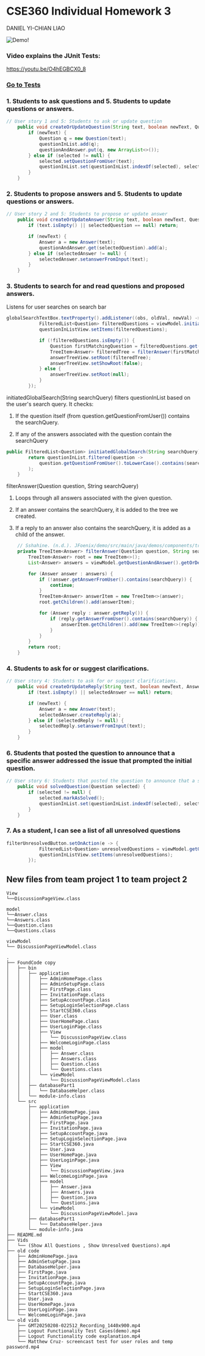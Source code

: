 # CSE360 Individual Homework 3

DANIEL YI-CHIAN LIAO

![Demo!](https://github.com/user-attachments/assets/acede184-16b8-4684-813c-9ccfb13b2e36)

### Video explains the JUnit Tests: 

https://youtu.be/O4hEGBCX0_8

### [Go to Tests](https://github.com/daniliao/edDiscussionLite/blob/2a11b36e5ad4ea1b86975c636dfe71c744e4e600/FoundCode%20copy/src/test/DiscussionPageTests.java)





### 1. Students to ask questions and 5. Students to update questions or answers.
```java
// User story 1 and 5: Students to ask or update question
    public void createOrUpdateQuestion(String text, boolean newText, Question selected) {
        if (newText) {
            Question q = new Question(text);
            questionInList.add(q);
            questionAndAnswer.put(q, new ArrayList<>());
        } else if (selected != null) {
            selected.setQuestionFromUser(text);
            questionInList.set(questionInList.indexOf(selected), selected);
        }
    }
```

### 2. Students to propose answers and 5. Students to update questions or answers.
```java
// User story 2 and 5: Students to propose or update answer
    public void createOrUpdateAnswer(String text, boolean newText, Question selectedQuestion, Answer selectedAnswer) {
        if (text.isEmpty() || selectedQuestion == null) return;

        if (newText) {
            Answer a = new Answer(text);
            questionAndAnswer.get(selectedQuestion).add(a);
        } else if (selectedAnswer != null) {
            selectedAnswer.setanswerFromInput(text);
        }
    }
```
### 3. Students to search for and read questions and proposed answers.

Listens for user searches on search bar
```java
globalSearchTextBox.textProperty().addListener((obs, oldVal, newVal) -> {
            FilteredList<Question> filteredQuestions = viewModel.initiatedGlobalSearch(newVal);
            questionInListView.setItems(filteredQuestions);

            if (!filteredQuestions.isEmpty()) {
                Question firstMatchingQuestion = filteredQuestions.get(0);
                TreeItem<Answer> filteredTree = filterAnswer(firstMatchingQuestion, newVal);
                answerTreeView.setRoot(filteredTree);
                answerTreeView.setShowRoot(false);
            } else {
                answerTreeView.setRoot(null);
            }
        });
```

initiatedGlobalSearch(String searchQuery) filters questionInList based on the user's search query. It checks:

1. If the question itself (from question.getQuestionFromUser()) contains the searchQuery.

2. If any of the answers associated with the question contain the searchQuery
```java
public FilteredList<Question> initiatedGlobalSearch(String searchQuery) {
        return questionInList.filtered(question ->
            question.getQuestionFromUser().toLowerCase().contains(searchQuery.toLowerCase()) || questionAndAnswer.get(question).stream().anyMatch(answer -> answer.getAnswerFromUser().toLowerCase().contains(searchQuery.toLowerCase()) || matchReply(answer, searchQuery))
        );
    }
```

filterAnswer(Question question, String searchQuery) 

1. Loops through all answers associated with the given question.

2. If an answer contains the searchQuery, it is added to the tree we created.

3. If a reply to an answer also contains the searchQuery, it is added as a child of the answer.

```java
    // Sshahine. (n.d.). JFoenix/demo/src/main/java/demos/components/treeviewdemo.java at master · SSHAHINE/JFOENIX. GitHub. https://github.com/sshahine/JFoenix/blob/master/demo/src/main/java/demos/components/TreeViewDemo.java 
    private TreeItem<Answer> filterAnswer(Question question, String searchQuery) {
        TreeItem<Answer> root = new TreeItem<>();
        List<Answer> answers = viewModel.getQuestionAndAnswer().getOrDefault(question, List.of());

        for (Answer answer : answers) {
            if (!answer.getAnswerFromUser().contains(searchQuery)) {
                continue; 
            }
            TreeItem<Answer> answerItem = new TreeItem<>(answer);
            root.getChildren().add(answerItem);

            for (Answer reply : answer.getReply()) {
                if (reply.getAnswerFromUser().contains(searchQuery)) {
                    answerItem.getChildren().add(new TreeItem<>(reply));
                }
            }
        }
        return root;
    }
```


### 4. Students to ask for or suggest clarifications. 
```java
// User story 4: Students to ask for or suggest clarifications.
    public void createOrUpdateReply(String text, boolean newText, Answer selectedAnswer, Answer selectedReply) {
        if (text.isEmpty() || selectedAnswer == null) return;

        if (newText) {
            Answer a = new Answer(text);
            selectedAnswer.createReply(a);
        } else if (selectedReply != null) {
            selectedReply.setanswerFromInput(text);
        }
    }
```

### 6. Students that posted the question to announce that a specific answer addressed the issue that prompted the initial question.
```java
// User story 6: Students that posted the question to announce that a specific answer addressed the issue that prompted the initial question.
    public void solvedQuestion(Question selected) {
        if (selected != null) {
            selected.markAsSolved();
            questionInList.set(questionInList.indexOf(selected), selected);
        }
    }
```

### 7. As a student, I can see a list of all unresolved questions
```java
filterUnresolvedButton.setOnAction(e -> {
            FilteredList<Question> unresolvedQuestions = viewModel.getQuestionInList().filtered(question -> !question.isSolved());
            questionInListView.setItems(unresolvedQuestions);
        });
```

## New files from team project 1 to team project 2

```
View
└──DiscussionPageView.class
```

```
model
└──Answer.class
└──Answers.class
└──Question.class
└──Questions.class
```

```
viewModel
└── DiscussionPageViewModel.class
```

```
.
├── FoundCode copy
│   ├── bin
│   │   ├── application
│   │   │   ├── AdminHomePage.class
│   │   │   ├── AdminSetupPage.class
│   │   │   ├── FirstPage.class
│   │   │   ├── InvitationPage.class
│   │   │   ├── SetupAccountPage.class
│   │   │   ├── SetupLoginSelectionPage.class
│   │   │   ├── StartCSE360.class
│   │   │   ├── User.class
│   │   │   ├── UserHomePage.class
│   │   │   ├── UserLoginPage.class
│   │   │   ├── View
│   │   │   │   └── DiscussionPageView.class
│   │   │   ├── WelcomeLoginPage.class
│   │   │   ├── model
│   │   │   │   ├── Answer.class
│   │   │   │   ├── Answers.class
│   │   │   │   ├── Question.class
│   │   │   │   └── Questions.class
│   │   │   └── viewModel
│   │   │       └── DiscussionPageViewModel.class
│   │   ├── databasePart1
│   │   │   └── DatabaseHelper.class
│   │   └── module-info.class
│   └── src
│       ├── application
│       │   ├── AdminHomePage.java
│       │   ├── AdminSetupPage.java
│       │   ├── FirstPage.java
│       │   ├── InvitationPage.java
│       │   ├── SetupAccountPage.java
│       │   ├── SetupLoginSelectionPage.java
│       │   ├── StartCSE360.java
│       │   ├── User.java
│       │   ├── UserHomePage.java
│       │   ├── UserLoginPage.java
│       │   ├── View
│       │   │   └── DiscussionPageView.java
│       │   ├── WelcomeLoginPage.java
│       │   ├── model
│       │   │   ├── Answer.java
│       │   │   ├── Answers.java
│       │   │   ├── Question.java
│       │   │   └── Questions.java
│       │   └── viewModel
│       │       └── DiscussionPageViewModel.java
│       ├── databasePart1
│       │   └── DatabaseHelper.java
│       └── module-info.java
├── README.md
├── Vids
│   └── (Show All Questions , Show Unresolved Questions).mp4
├── old code
│   ├── AdminHomePage.java
│   ├── AdminSetupPage.java
│   ├── DatabaseHelper.java
│   ├── FirstPage.java
│   ├── InvitationPage.java
│   ├── SetupAccountPage.java
│   ├── SetupLoginSelectionPage.java
│   ├── StartCSE360.java
│   ├── User.java
│   ├── UserHomePage.java
│   ├── UserLoginPage.java
│   └── WelcomeLoginPage.java
└── old vids
    ├── GMT20250208-022512_Recording_1440x900.mp4
    ├── Logout Functionality Test Cases(demo).mp4
    ├── Logout Functionality code explanation.mp4
    └── Matthew Cruz- screencast test for user roles and temp password.mp4
```

